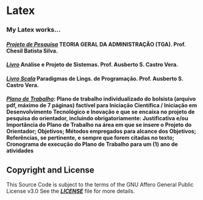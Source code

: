 # Latex

### My Latex works...

#### [***Projeto de Pesquisa***](/Latex-ADM/ADM21_2.pdf) TEORIA GERAL DA ADMINISTRAÇÃO (TGA). Prof. Chesil Batista Silva.

#### [***Livro***](/Latex-analise_e_projeto_de_sistemas/2022DanielTerraGomes-Sistema_remoto_de_carros_autonomos_.pdf) Análise e Projeto de Sistemas. Prof. Ausberto S. Castro Vera.

#### [***Livro Scala***](/Latex-scala/danielTerraGomes.pdf) Paradigmas de Lings. de Programação. Prof. Ausberto S. Castro Vera.

#### [***Plano de Trabalho***](plano_trabalho): Plano de trabalho individualizado do bolsista (arquivo pdf, máximo de 7 páginas) factível para Iniciação Científica / Iniciação em Desenvolvimento Tecnológico e Inovação e que se encaixa no projeto de pesquisa do orientador, incluindo obrigatoriamente: Justificativa e/ou Importância do Plano de Trabalho na área em que se insere o Projeto do Orientador; Objetivos; Métodos empregados para alcance dos Objetivos; Referências, se pertinente, e sempre que forem citadas no texto; Cronograma de execução do Plano de Trabalho para um (1) ano de atividades


## Copyright and License
This Source Code is subject to the terms of the GNU Affero General Public License v3.0
See the [***LICENSE***](LICENSE) file for more details.
